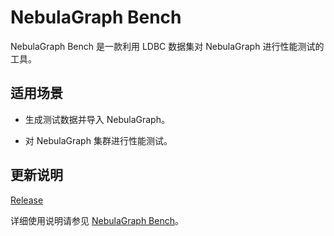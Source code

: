 # NebulaGraph Bench

NebulaGraph Bench 是一款利用 LDBC 数据集对 NebulaGraph 进行性能测试的工具。

## 适用场景

- 生成测试数据并导入 NebulaGraph。

- 对 NebulaGraph 集群进行性能测试。

## 更新说明

[Release](https://github.com/vesoft-inc/nebula-bench/releases/tag/{{bench.tag}})

详细使用说明请参见 [NebulaGraph Bench](https://github.com/vesoft-inc/nebula-bench/blob/{{bench.branch}}/README_cn.md)。
